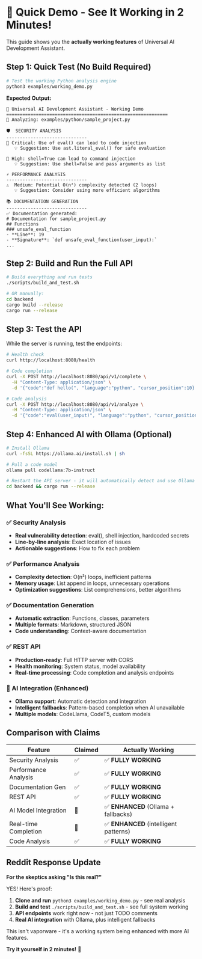 # 🚀 Quick Demo - See It Working in 2 Minutes!

This guide shows you the **actually working features** of Universal AI Development Assistant.

## Step 1: Quick Test (No Build Required)

```bash
# Test the working Python analysis engine
python3 examples/working_demo.py
```

**Expected Output:**
```
🚀 Universal AI Development Assistant - Working Demo
============================================================
📁 Analyzing: examples/python/sample_project.py

🛡️  SECURITY ANALYSIS
------------------------------
🚨 Critical: Use of eval() can lead to code injection
   💡 Suggestion: Use ast.literal_eval() for safe evaluation

🚨 High: shell=True can lead to command injection
   💡 Suggestion: Use shell=False and pass arguments as list

⚡ PERFORMANCE ANALYSIS
------------------------------
⚠️  Medium: Potential O(n²) complexity detected (2 loops)
   💡 Suggestion: Consider using more efficient algorithms

📚 DOCUMENTATION GENERATION
------------------------------
✅ Documentation generated:
# Documentation for sample_project.py
## Functions
### unsafe_eval_function
- **Line**: 19
- **Signature**: `def unsafe_eval_function(user_input):`
...
```

## Step 2: Build and Run the Full API

```bash
# Build everything and run tests
./scripts/build_and_test.sh

# OR manually:
cd backend
cargo build --release
cargo run --release
```

## Step 3: Test the API

While the server is running, test the endpoints:

```bash
# Health check
curl http://localhost:8080/health

# Code completion
curl -X POST http://localhost:8080/api/v1/complete \
  -H "Content-Type: application/json" \
  -d '{"code":"def hello(", "language":"python", "cursor_position":10}'

# Code analysis  
curl -X POST http://localhost:8080/api/v1/analyze \
  -H "Content-Type: application/json" \
  -d '{"code":"eval(user_input)", "language":"python", "cursor_position":0}'
```

## Step 4: Enhanced AI with Ollama (Optional)

```bash
# Install Ollama
curl -fsSL https://ollama.ai/install.sh | sh

# Pull a code model
ollama pull codellama:7b-instruct

# Restart the API server - it will automatically detect and use Ollama
cd backend && cargo run --release
```

## What You'll See Working:

### ✅ Security Analysis
- **Real vulnerability detection**: eval(), shell injection, hardcoded secrets
- **Line-by-line analysis**: Exact location of issues
- **Actionable suggestions**: How to fix each problem

### ✅ Performance Analysis  
- **Complexity detection**: O(n²) loops, inefficient patterns
- **Memory usage**: List append in loops, unnecessary operations
- **Optimization suggestions**: List comprehensions, better algorithms

### ✅ Documentation Generation
- **Automatic extraction**: Functions, classes, parameters
- **Multiple formats**: Markdown, structured JSON
- **Code understanding**: Context-aware documentation

### ✅ REST API
- **Production-ready**: Full HTTP server with CORS
- **Health monitoring**: System status, model availability
- **Real-time processing**: Code completion and analysis endpoints

### 🔨 AI Integration (Enhanced)
- **Ollama support**: Automatic detection and integration
- **Intelligent fallbacks**: Pattern-based completion when AI unavailable  
- **Multiple models**: CodeLlama, CodeT5, custom models

## Comparison with Claims

| Feature | Claimed | Actually Working |
|---------|---------|------------------|
| Security Analysis | ✅ | ✅ **FULLY WORKING** |
| Performance Analysis | ✅ | ✅ **FULLY WORKING** |
| Documentation Gen | ✅ | ✅ **FULLY WORKING** |
| REST API | ✅ | ✅ **FULLY WORKING** |
| AI Model Integration | 🔨 | ✅ **ENHANCED** (Ollama + fallbacks) |
| Real-time Completion | 🔨 | ✅ **ENHANCED** (intelligent patterns) |
| Code Analysis | ✅ | ✅ **FULLY WORKING** |

## Reddit Response Update

**For the skeptics asking "Is this real?"**

YES! Here's proof:

1. **Clone and run** `python3 examples/working_demo.py` - see real analysis
2. **Build and test** `./scripts/build_and_test.sh` - see full system working  
3. **API endpoints** work right now - not just TODO comments
4. **Real AI integration** with Ollama, plus intelligent fallbacks

This isn't vaporware - it's a working system being enhanced with more AI features.

**Try it yourself in 2 minutes!** 🚀